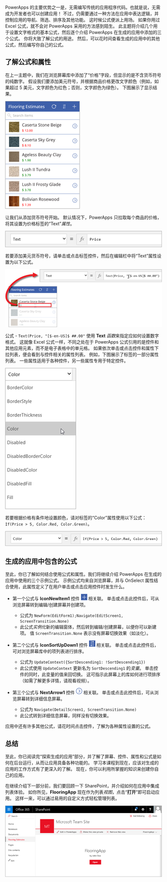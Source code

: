 PowerApps 的主要优势之一是，无需编写传统的应用程序代码。也就是说，无需成为开发者也可以创建应用！ 不过，仍需要通过一种方法在应用中表达逻辑，并控制应用的导航、筛选、排序及其他功能。 这时候公式便派上用场。 如果你用过 Excel 公式，就不会对 PowerApps 采用的方法感到陌生。 此主题将介绍几个用于设置文字格式的基本公式，然后逐个介绍 PowerApps 在生成的应用中添加的三个公式。 你将大致了解公式的用途。 然后，可以花时间查看生成的应用中的其他公式，然后编写你自己的公式。

## <a name="understanding-formulas-and-properties"></a>了解公式和属性
在上一主题中，我们在浏览屏幕库中添加了“价格”字段，但显示的是不含货币符号的纯数字。 假设我们要添加美元符号，并根据商品价格更改文字颜色（例如，如果超过 5 美元，文字颜色为红色；否则，文字颜色为绿色）。 下图展示了显示结果。

![添加货币符号并更改文字颜色](./media/learning-spo-app-explore-formulas/text-formatting.png)

让我们从添加货币符号开始。 默认情况下，PowerApps 只拉取每个商品的价格，将其设置为价格标签的“Text”*属性*。

![价格默认格式](./media/learning-spo-app-explore-formulas/price-default.png)

若要添加美元货币符号，请单击或点击标签控件，然后在编辑栏中将“Text”属性设置为以下公式。

![添加价格货币符号](./media/learning-spo-app-explore-formulas/price-formatted.png)

公式 - `Text(Price, "[$-en-US]$ ##.00"` 使用 **Text** *函数*来指定应如何设置数字格式。 这就像 Excel 公式一样，不同之处在于 PowerApps 公式引用的是控件和其他应用元素，而不是电子表格中的单元格。 如果依次单击或点击控件和属性下拉列表，便会看到与控件相关的属性列表。 例如，下图展示了标签的一部分属性列表。 一些属性适用于各种控件，另一些属性专用于特定控件。

![设置属性](./media/learning-spo-app-explore-formulas/properties.png)

若要根据价格有条件地设置颜色，请对标签的“Color”属性使用以下公式：`If(Price > 5, Color.Red, Color.Green)`。

![设置价格颜色](./media/learning-spo-app-explore-formulas/color-formatted.png)

## <a name="formulas-included-in-the-generated-app"></a>生成的应用中包含的公式
至此，你已了解如何结合使用公式和属性。我们将继续介绍 PowerApps 在生成的应用中使用的三个示例公式。 示例公式均来自浏览屏幕，并与 OnSelect 属性结合使用，此属性定义了在用户单击或点击应用控件时发生什么。

* 第一个公式与 **IconNewItem1** 控件 ![新建项图标](./media/learning-spo-app-explore-formulas/icon-add-item.png) 相关联。 单击或点击此控件后，可从浏览屏幕转到编辑/创建屏幕并创建项。 
  
  * 公式为 `NewForm(EditForm1);Navigate(EditScreen1, ScreenTransition.None)`
  * 此公式*实例化*新的编辑窗体，然后转到编辑/创建屏幕，以便你可以新建项。 值 `ScreenTransition.None` 表示没有屏幕切换效果（如淡化）。
* 第二个公式与 **IconSortUpDown1** 控件 ![库排序图标](./media/learning-spo-app-explore-formulas/icon-sort.png) 相关联。 单击或点击此控件后，可对浏览屏幕库中的项列表进行排序。
  
  * 公式为 `UpdateContext({SortDescending1: !SortDescending1})`
  * 此公式使用 `UpdateContext` 更新名为 `SortDescending1` 的*变量*。 单击控件的同时，此变量的值来回切换。 这可指示此屏幕上的库如何进行项排序（如需了解更多详情，请观看视频）。 
* 第三个公式与 **NextArrow1** 控件 ![转到详细信息屏幕箭头图标](./media/learning-spo-app-explore-formulas/icon-arrow.png) 相关联。 单击或点击此控件后，可从浏览屏幕转到详细信息屏幕。
  
  * 公式为 `Navigate(DetailScreen1, ScreenTransition.None)`
  * 此公式转到详细信息屏幕，同样没有切换效果。

应用中还有许多其他公式，请花时间点击控件，了解为各种属性设置的公式。

## <a name="wrapping-it-all-up"></a>总结
至此，你已阅读完“探索生成的应用”部分，并了解了屏幕、控件、属性和公式是如何在后台运行，从而让应用具备各种功能的。 学习本课程到现在，应该对生成的应用的工作方式有了更深入的了解。 现在，你可以利用所掌握的知识来创建你自己的应用。 

在继续介绍下一部分前，我们要回顾一下 SharePoint，并介绍如何在应用中集成列表体验。 如你所见，**FlooringApp** 现在作为列表*视图*，点击“**打开**”即可启动应用。 这样一来，可以通过易用的自定义方式轻松管理列表。

![作为 Sharepoint 列表视图的应用](./media/learning-spo-app-explore-formulas/list-view.png)

